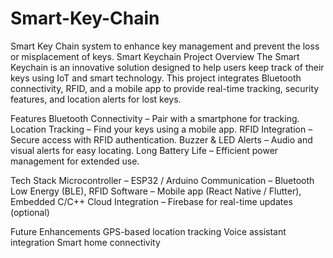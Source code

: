 # Smart-Key-Chain
Smart Key Chain system to enhance key management and prevent the loss or misplacement of keys.
 Smart Keychain
 Project Overview
The Smart Keychain is an innovative solution designed to help users keep track of their keys using IoT and smart technology. This project integrates Bluetooth connectivity, RFID, and a mobile app to provide real-time tracking, security features, and location alerts for lost keys.

Features
Bluetooth Connectivity – Pair with a smartphone for tracking.
Location Tracking – Find your keys using a mobile app.
RFID Integration – Secure access with RFID authentication.
Buzzer & LED Alerts – Audio and visual alerts for easy locating.
Long Battery Life – Efficient power management for extended use.

Tech Stack
Microcontroller – ESP32 / Arduino
Communication – Bluetooth Low Energy (BLE), RFID
Software – Mobile app (React Native / Flutter), Embedded C/C++
Cloud Integration – Firebase for real-time updates (optional)

Future Enhancements
GPS-based location tracking
Voice assistant integration
Smart home connectivity
